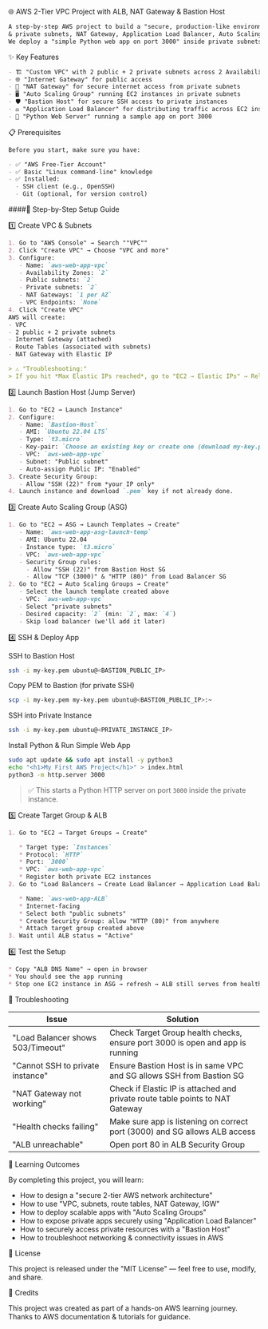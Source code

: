 🌐 AWS 2-Tier VPC Project with ALB, NAT Gateway & Bastion Host

````markdown
A step-by-step AWS project to build a "secure, production-like environment" using a two-tier VPC architecture with public
& private subnets, NAT Gateway, Application Load Balancer, Auto Scaling Group, and a Bastion Host.  
We deploy a "simple Python web app on port 3000" inside private subnets and serve it through the ALB.
````


✨ Key Features
````markdown
- 🏗 "Custom VPC" with 2 public + 2 private subnets across 2 Availability Zones  
- 🌐 "Internet Gateway" for public access  
- 🔑 "NAT Gateway" for secure internet access from private subnets  
- 🖥 "Auto Scaling Group" running EC2 instances in private subnets  
- 🛡 "Bastion Host" for secure SSH access to private instances  
- ⚖ "Application Load Balancer" for distributing traffic across EC2 instances  
- 🐍 "Python Web Server" running a sample app on port 3000  
````

📋 Prerequisites
````markdown
Before you start, make sure you have:

- ✅ "AWS Free-Tier Account"
- ✅ Basic "Linux command-line" knowledge
- ✅ Installed:
  - SSH client (e.g., OpenSSH)
  - Git (optional, for version control)
````


####🚀 Step-by-Step Setup Guide

 1️⃣ Create VPC & Subnets
````markdown
1. Go to "AWS Console" → Search ""VPC""
2. Click "Create VPC" → Choose "VPC and more"
3. Configure:
   - Name: `aws-web-app-vpc`
   - Availability Zones: `2`
   - Public subnets: `2`
   - Private subnets: `2`
   - NAT Gateways: `1 per AZ`
   - VPC Endpoints: `None`
4. Click "Create VPC"  
AWS will create:
- VPC  
- 2 public + 2 private subnets  
- Internet Gateway (attached)  
- Route Tables (associated with subnets)  
- NAT Gateway with Elastic IP

> ⚠ "Troubleshooting:"  
> If you hit *Max Elastic IPs reached*, go to "EC2 → Elastic IPs" → Release unused ones → Retry VPC creation.
````


 2️⃣ Launch Bastion Host (Jump Server)
````markdown
1. Go to "EC2 → Launch Instance"
2. Configure:
   - Name: `Bastion-Host`
   - AMI: `Ubuntu 22.04 LTS`
   - Type: `t3.micro`
   - Key-pair: `Choose an existing key or create one (download my-key.pem file).`
   - VPC: `aws-web-app-vpc`
   - Subnet: "Public subnet"
   - Auto-assign Public IP: "Enabled"
3. Create Security Group:
   - Allow "SSH (22)" from *your IP only*
4. Launch instance and download `.pem` key if not already done.
````


 3️⃣ Create Auto Scaling Group (ASG)
````markdown
1. Go to "EC2 → ASG → Launch Templates → Create"
   - Name: `aws-web-app-asg-launch-temp`
   - AMI: Ubuntu 22.04
   - Instance type: `t3.micro`
   - VPC: `aws-web-app-vpc`
   - Security Group rules:
     - Allow "SSH (22)" from Bastion Host SG
     - Allow "TCP (3000)" & "HTTP (80)" from Load Balancer SG
2. Go to "EC2 → Auto Scaling Groups → Create"
   - Select the launch template created above
   - VPC: `aws-web-app-vpc`
   - Select "private subnets"
   - Desired capacity: `2` (min: `2`, max: `4`)
   - Skip load balancer (we'll add it later)
````

 4️⃣ SSH & Deploy App

 SSH to Bastion Host
```bash
ssh -i my-key.pem ubuntu@<BASTION_PUBLIC_IP>
```

 Copy PEM to Bastion (for private SSH)

```bash
scp -i my-key.pem my-key.pem ubuntu@<BASTION_PUBLIC_IP>:~
```

 SSH into Private Instance

```bash
ssh -i my-key.pem ubuntu@<PRIVATE_INSTANCE_IP>
```

 Install Python & Run Simple Web App

```bash
sudo apt update && sudo apt install -y python3
echo "<h1>My First AWS Project</h1>" > index.html
python3 -m http.server 3000
```

> ✅ This starts a Python HTTP server on port `3000` inside the private instance.



 5️⃣ Create Target Group & ALB
````markdown
1. Go to "EC2 → Target Groups → Create"

   * Target type: `Instances`
   * Protocol: `HTTP`
   * Port: `3000`
   * VPC: `aws-web-app-vpc`
   * Register both private EC2 instances
2. Go to "Load Balancers → Create Load Balancer → Application Load Balancer"

   * Name: `aws-web-app-ALB`
   * Internet-facing
   * Select both "public subnets"
   * Create Security Group: allow "HTTP (80)" from anywhere
   * Attach target group created above
3. Wait until ALB status = "Active"
````


 6️⃣ Test the Setup
````markdown
* Copy "ALB DNS Name" → open in browser
* You should see the app running
* Stop one EC2 instance in ASG → refresh → ALB still serves from healthy instance
````


 🔧 Troubleshooting

| Issue                               | Solution                                                                      |
| -- | -- |
| "Load Balancer shows 503/Timeout" | Check Target Group health checks, ensure port 3000 is open and app is running |
| "Cannot SSH to private instance"  | Ensure Bastion Host is in same VPC and SG allows SSH from Bastion SG          |
| "NAT Gateway not working"         | Check if Elastic IP is attached and private route table points to NAT Gateway |
| "Health checks failing"           | Make sure app is listening on correct port (3000) and SG allows ALB access    |
| "ALB unreachable"                 | Open port 80 in ALB Security Group                                            |



 🎯 Learning Outcomes

By completing this project, you will learn:

* How to design a "secure 2-tier AWS network architecture"
* How to use "VPC, subnets, route tables, NAT Gateway, IGW"
* How to deploy scalable apps with "Auto Scaling Groups"
* How to expose private apps securely using "Application Load Balancer"
* How to securely access private resources with a "Bastion Host"
* How to troubleshoot networking & connectivity issues in AWS



 📝 License

This project is released under the "MIT License" — feel free to use, modify, and share.



 🙌 Credits

This project was created as part of a hands-on AWS learning journey.
Thanks to AWS documentation & tutorials for guidance.

